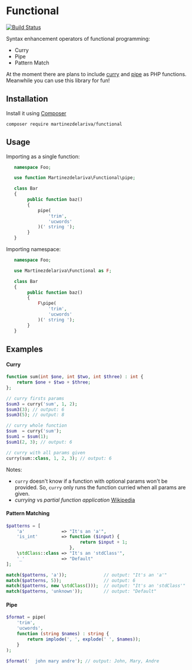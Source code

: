 # Functional

[![Build Status](https://travis-ci.org/martinezdelariva/functional.svg?branch=master)](https://travis-ci.org/martinezdelariva/functional)

Syntax enhancement operators of functional programming:

* Curry
* Pipe
* Pattern Match

At the moment there are plans to include [curry](https://wiki.php.net/rfc/currying) and [pipe](https://wiki.php.net/rfc/pipe-operator) as PHP functions.
Meanwhile you can use this library for fun!


## Installation

Install it using [Composer](https://getcomposer.org/)


    composer require martinezdelariva/functional


## Usage

Importing as a single function:

```php
   namespace Foo;

   use function Martinezdelariva\Functional\pipe;

   class Bar
   {
        public function baz()
        {
            pipe(
                'trim',
                'ucwords'
            )(' string ');
        }
   }
```

Importing namespace:

```php
   namespace Foo;

   use Martinezdelariva\Functional as F;

   class Bar
   {
        public function baz()
        {
            F\pipe(
                'trim',
                'ucwords'
            )(' string ');
        }
   }
```

## Examples

#### Curry

```php
function sum(int $one, int $two, int $three) : int {
    return $one + $two + $three;
};

// curry firsts params
$sum3 = curry('sum', 1, 2);
$sum3(3); // output: 6
$sum3(5); // output: 8

// curry whole function
$sum  = curry('sum');
$sum1 = $sum(1);
$sum1(2, 3); // output: 6

// curry with all params given
curry(sum::class, 1, 2, 3); // output: 6
```

Notes:
* `curry` doesn't know if a function with optional params won't be provided. So, `curry` only runs the function curried when all params are given.
* _currying_ vs _partial function application_ [Wikipedia](https://en.wikipedia.org/wiki/Currying#Contrast_with_partial_function_application)

#### Pattern Matching

```php
$patterns = [
    'a'              => "It's an 'a'",
    'is_int'         => function ($input) {
                            return $input + 1;
                        },
    \stdClass::class => "It's an 'stdClass'",
    '_'              => "Default"
];

match($patterns, 'a'));              // output: "It's an 'a'"
match($patterns, 5));                // output: 6
match($patterns, new \stdClass()));  // output: "It's an 'stdClass'"
match($patterns, 'unknown'));        // output: "Default"
```

#### Pipe

```php
$format = pipe(
    'trim',
    'ucwords',
    function (string $names) : string {
        return implode(', ', explode(' ', $names));
    }
);

$format('  john mary andre'); // output: John, Mary, Andre
```
